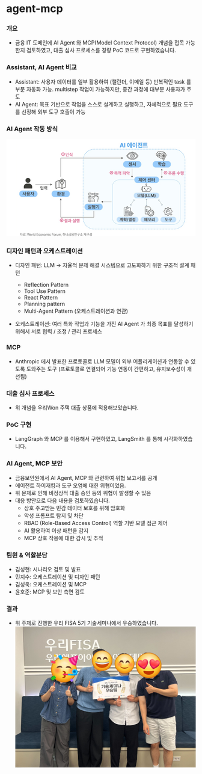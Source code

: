 # agent-mcp

### 개요
* 금융 IT 도메인에 AI Agent 와 MCP(Model Context Protocol) 개념을 접목 가능한지 검토하였고, 대출 심사 프로세스를 경량 PoC 코드로 구현하였습니다.


### Assistant, AI Agent 비교
* Assistant: 사용자 데이터를 일부 활용하여 (캘린더, 이메일 등) 반복적인 task 를 부분 자동화 가능. multistep 작업이 가능하지만, 중간 과정에 대부분 사용자가 주도
* AI Agent: 목표 기반으로 작업을 스스로 설계하고 실행하고, 자체적으로 필요 도구를 선정해 외부 도구 호출이 가능


### AI Agent 작동 방식
![alt text](image.png)


### 디자인 패턴과 오케스트레이션
* 디자인 패턴: LLM -> 자율적 문제 해결 시스템으로 고도화하기 위한 구조적 설계 패턴
  * Reflection Pattern
  * Tool Use Pattern
  * React Pattern
  * Planning pattern
  * Multi-Agent Pattern (오케스트레이션과 연관)

* 오케스트레이션: 여러 특화 작업과 기능을 가진 AI Agent 가 최종 목표를 달성하기 위해서 서로 협력 / 조정 / 관리 프로세스


### MCP
* Anthropic 에서 발표한 프로토콜로 LLM 모델이 외부 어플리케이션과 연동할 수 있도록 도와주는 도구 (프로토콜로 연결되어 기능 연동이 간편하고, 유지보수성이 개선됨)


### 대출 심사 프로세스
* 위 개념을 우리Won 주택 대출 상품에 적용해보았습니다.


### PoC 구현
* LangGraph 와 MCP 를 이용해서 구현하였고, LangSmith 를 통해 시각화하였습니다.


### AI Agent, MCP 보안
* 금융보안원에서 AI Agent, MCP 와 관련하여 위협 보고서를 공개
* 에이전트 하이재킹과 도구 오염에 대한 위협이었음.
* 위 문제로 인해 비정상적 대출 승인 등의 위협이 발생할 수 있음
* 대응 방안으로 다음 내용을 검토하였습니다.
  * 상호 주고받는 민감 데이터 보호를 위해 암호화
  * 악성 프롬프트 탐지 및 차단
  * RBAC (Role-Based Access Control) 역할 기반 모델 접근 제어
  * AI 활용하여 이상 패턴을 감지
  * MCP 상호 작용에 대한 감시 및 추적

### 팀원 & 역할분담
* 김성현: 시나리오 검토 및 발표
* 민지수: 오케스트레이션 및 디자인 패턴
* 김성욱: 오케스트레이션 및 MCP
* 윤호준: MCP 및 보안 측면 검토


### 결과
* 위 주제로 진행한 우리 FISA 5기 기술세미나에서 우승하였습니다.
![alt text](image-1.png)